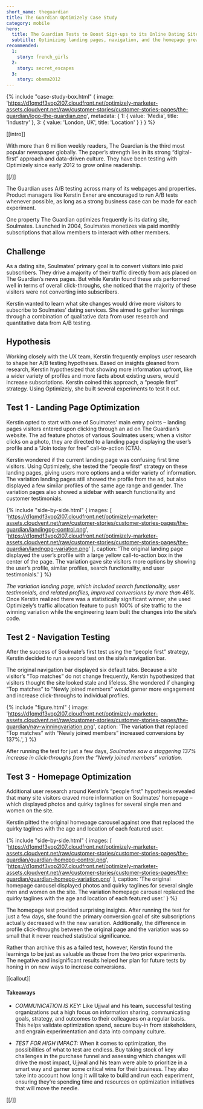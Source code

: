 ```yaml
---
short_name: theguardian
title: The Guardian Optimizely Case Study
category: mobile
hero:
  title: The Guardian Tests to Boost Sign-ups to its Online Dating Site
  subtitle: Optimizing landing pages, navigation, and the homepage grew subscriptions
recommended:
  1:
    story: french_girls
  2:
    story: secret_escapes
  3:
    story: obama2012
---
```

{% include "case-study-box.html"
  {
    image: 'https://d1qmdf3vop2l07.cloudfront.net/optimizely-marketer-assets.cloudvent.net/raw/customer-stories/customer-stories-pages/the-guardian/logo-the-guardian.png',
    metadata: {
      1: {
        value: 'Media',
        title: 'Industry'
      },
      3: {
        value: 'London, UK',
        title: 'Location'
      }
    }
  }
%}

[[intro]]

With more than 6 million weekly readers, The Guardian is the third most popular newspaper globally. The paper’s strength lies in its strong “digital-first” approach and data-driven culture. They have been testing with Optimizely since early 2012 to grow online readership.

[[/]]

The Guardian uses A/B testing across many of its webpages and properties. Product managers like Kerstin Exner are encouraged to run A/B tests whenever possible, as long as a strong business case can be made for each experiment.

One property The Guardian optimizes frequently is its dating site, Soulmates. Launched in 2004, Soulmates monetizes via paid monthly subscriptions that allow members to interact with other members.

## Challenge

As a dating site, Soulmates’ primary goal is to convert visitors into paid subscribers. They drive a majority of their traffic directly from ads placed on The Guardian’s news pages. But while Kerstin found these ads performed well in terms of overall click-throughs, she noticed that the majority of these visitors were not converting into subscribers.

Kerstin wanted to learn what site changes would drive more visitors to subscribe to Soulmates’ dating services. She aimed to gather learnings through a combination of qualitative data from user research and quantitative data from A/B testing.

## Hypothesis

Working closely with the UX team, Kerstin frequently employs user research to shape her A/B testing hypotheses. Based on insights gleaned from research, Kerstin hypothesized that showing more information upfront, like a wider variety of profiles and more facts about existing users, would increase subscriptions. Kerstin coined this approach, a “people first” strategy. Using Optimizely, she built several experiments to test it out.

## Test 1 - Landing Page Optimization

Kerstin opted to start with one of Soulmates’ main entry points – landing pages visitors entered upon clicking through an ad on The Guardian’s website. The ad feature photos of various Soulmates users; when a visitor clicks on a photo, they are directed to a landing page displaying the user’s profile and a “Join today for free” call-to-action (CTA).

Kerstin wondered if the current landing page was confusing first time visitors. Using Optimizely, she tested the “people first” strategy on these landing pages, giving users more options and a wider variety of information. The variation landing pages still showed the profile from the ad, but also displayed a few similar profiles of the same age range and gender. The variation pages also showed a sidebar with search functionality and customer testimonials.

{% include "side-by-side.html"
  {
    images: [
      'https://d1qmdf3vop2l07.cloudfront.net/optimizely-marketer-assets.cloudvent.net/raw/customer-stories/customer-stories-pages/the-guardian/landingpg-control.png',
      'https://d1qmdf3vop2l07.cloudfront.net/optimizely-marketer-assets.cloudvent.net/raw/customer-stories/customer-stories-pages/the-guardian/landngpg-variation.png'
    ],
    caption: 'The original landing page displayed the user’s profile with a large yellow call-to-action box in the center of the page. The variation gave site visitors more options by showing the user’s profile, similar profiles, search functionality, and user testimonials.'
  }
%}

*The variation landing page, which included search functionality, user testimonials, and related profiles, improved conversions by more than 46%.* Once Kerstin realized there was a statistically significant winner, she used Optimizely’s traffic allocation feature to push 100% of site traffic to the winning variation while the engineering team built the changes into the site’s code.

## Test 2 - Navigation Testing

After the success of Soulmate’s first test using the “people first” strategy, Kerstin decided to run a second test on the site’s navigation bar.

The original navigation bar displayed six default tabs. Because a site visitor’s “Top matches” do not change frequently, Kerstin hypothesized that visitors thought the site looked stale and lifeless. She wondered if changing “Top matches” to “Newly joined members” would garner more engagement and increase click-throughs to individual profiles.

{% include "figure.html"
  {
    image: 'https://d1qmdf3vop2l07.cloudfront.net/optimizely-marketer-assets.cloudvent.net/raw/customer-stories/customer-stories-pages/the-guardian/nav-winningvariation.png',
    caption: 'The variation that replaced “Top matches” with “Newly joined members” increased conversions by 137%.',
  }
%}

After running the test for just a few days, *Soulmates saw a staggering 137% increase in click-throughs from the “Newly joined members” variation.*

## Test 3 - Homepage Optimization

Additional user research around Kerstin’s “people first” hypothesis revealed that many site visitors craved more information on Soulmates’ homepage – which displayed photos and quirky taglines for several single men and women on the site.

Kerstin pitted the original homepage carousel against one that replaced the quirky taglines with the age and location of each featured user.

{% include "side-by-side.html"
  {
    images: [
      'https://d1qmdf3vop2l07.cloudfront.net/optimizely-marketer-assets.cloudvent.net/raw/customer-stories/customer-stories-pages/the-guardian/guardian-homepg-control.png',
      'https://d1qmdf3vop2l07.cloudfront.net/optimizely-marketer-assets.cloudvent.net/raw/customer-stories/customer-stories-pages/the-guardian/guardian-homepg-variation.png'
    ],
    caption: 'The original homepage carousel displayed photos and quirky taglines for several single men and women on the site. The variation homepage carousel replaced the quirky taglines with the age and location of each featured user.'
  }
%}

The homepage test provided surprising insights. After running the test for just a few days, she found the primary conversion goal of site subscriptions actually decreased with the new variation. Additionally, the difference in profile click-throughs between the original page and the variation was so small that it never reached statistical significance.

Rather than archive this as a failed test, however, Kerstin found the learnings to be just as valuable as those from the two prior experiments. The negative and insignificant results helped her plan for future tests by honing in on new ways to increase conversions.

[[callout]]

#### Takeaways

- *COMMUNICATION IS KEY:* Like Ujjwal and his team, successful testing organizations put a high focus on information sharing, communicating goals, strategy, and outcomes to their colleagues on a regular basis. This helps validate optimization spend, secure buy-in from stakeholders, and engrain experimentation and data into company culture.

- *TEST FOR HIGH IMPACT:* When it comes to optimization, the possibilities of what to test are endless. Buy taking stock of key challenges in the purchase funnel and assessing which changes will drive the most impact, Ujjwal and his team were able to prioritize in a smart way and garner some critical wins for their business. They also take into account how long it will take to build and run each experiment, ensuring they’re spending time and resources on optimization initiatives that will move the needle.

[[/]]

